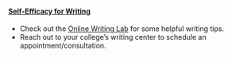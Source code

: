 #### [Self-Efficacy for Writing](https://srl.daacs.net/motivation/self-efficacy/)

* Check out the [Online Writing Lab](https://owl.excelsior.edu) for some helpful writing tips.
* Reach out to your college’s writing center to schedule an appointment/consultation.
